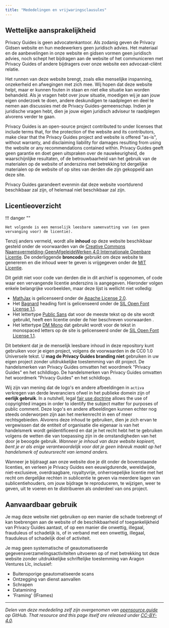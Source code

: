 ```yaml
---
title: "Mededelingen en vrijwaringsclausules"
---
```


## Wettelijke aansprakelijkheid

Privacy Guides is geen advocatenkantoor. Als zodanig geven de Privacy Gidsen website en hun medewerkers geen juridisch advies. Het materiaal en de aanbevelingen in onze website en gidsen vormen geen juridisch advies, noch schept het bijdragen aan de website of het communiceren met Privacy Guides of andere bijdragers over onze website een advocaat-cliënt relatie.

Het runnen van deze website brengt, zoals elke menselijke inspanning, onzekerheid en afwegingen met zich mee. Wij hopen dat deze website helpt, maar er kunnen fouten in staan en niet elke situatie kan worden behandeld. Als je vragen hebt over jouw situatie, moedigen wij je aan jouw eigen onderzoek te doen, andere deskundigen te raadplegen en deel te nemen aan discussies met de Privacy Guides-gemeenschap. Indien je juridische vragen hebt, dien je jouw eigen juridisch adviseur te raadplegen alvorens verder te gaan.

Privacy Guides is an open-source project contributed to under licenses that include terms that, for the protection of the website and its contributors, make clear that the Privacy Guides project and website is offered "as-is", without warranty, and disclaiming liability for damages resulting from using the website or any recommendations contained within. Privacy Guides geeft geen garantie en doet geen uitspraken over de nauwkeurigheid, de waarschijnlijke resultaten, of de betrouwbaarheid van het gebruik van de materialen op de website of anderszins met betrekking tot dergelijke materialen op de website of op sites van derden die zijn gekoppeld aan deze site.

Privacy Guides garandeert evenmin dat deze website voortdurend beschikbaar zal zijn, of helemaal niet beschikbaar zal zijn.

## Licentieoverzicht

!!! danger ""

    Het volgende is een menselijk leesbare samenvatting van (en geen vervanging voor) de licentie).

Tenzij anders vermeld, wordt alle **inhoud** op deze website beschikbaar gesteld onder de voorwaarden van de [Creative Commons Naamsvermelding-GeenAfgeleideWerken 4.0 Internationale Openbare Licentie](https://github.com/privacyguides/privacyguides.org/blob/main/LICENSE). De onderliggende **broncode** gebruikt om deze website te genereren en die inhoud weer te geven is vrijgegeven onder de [MIT Licentie](https://github.com/privacyguides/privacyguides.org/tree/main/LICENSE-CODE).

Dit geldt niet voor code van derden die in dit archief is opgenomen, of code waar een vervangende licentie anderszins is aangegeven. Hieronder volgen enkele belangrijke voorbeelden, maar deze lijst is wellicht niet volledig:

* [MathJax](https://github.com/privacyguides/privacyguides.org/blob/main/theme/assets/javascripts/mathjax.js) is gelicenseerd onder de [Apache License 2.0](https://github.com/privacyguides/privacyguides.org/blob/main/docs/assets/javascripts/LICENSE.mathjax.txt).
* Het [Bagnard](https://github.com/privacyguides/brand/tree/main/WOFF/bagnard) heading font is gelicenseerd onder de [SIL Open Font License 1.1](https://github.com/privacyguides/brand/blob/main/WOFF/bagnard/LICENSE.txt).
* Het lettertype [Public Sans](https://github.com/privacyguides/brand/tree/main/WOFF/public_sans) dat voor de meeste tekst op de site wordt gebruikt, heeft een licentie onder de hier beschreven voorwaarden [](https://github.com/privacyguides/brand/blob/main/WOFF/public_sans/LICENSE.txt).
* Het lettertype [DM Mono](https://github.com/privacyguides/brand/tree/main/WOFF/dm_mono) dat gebruikt wordt voor de tekst in monospaced letters op de site is gelicenseerd onder de [SIL Open Font License 1.1](https://github.com/privacyguides/brand/blob/main/WOFF/dm_mono/LICENSE.txt).

Dit betekent dat je de menselijk leesbare inhoud in deze repository kunt gebruiken voor je eigen project, volgens de voorwaarden in de CC0 1.0 Universele tekst. U **mag de Privacy Guides branding niet** gebruiken in uw eigen project zonder uitdrukkelijke toestemming van dit project. De handelsmerken van Privacy Guides omvatten het woordmerk "Privacy Guides" en het schildlogo. De handelsmerken van Privacy Guides omvatten het woordmerk "Privacy Guides" en het schildlogo.

Wij zijn van mening dat de logo's en andere afbeeldingen in `activa` verkregen van derde leveranciers ofwel in het publieke domein zijn of **eerlijk gebruik**. In a nutshell, legal [fair use doctrine](https://copyright.gov/fair-use/more-info.html) allows the use of copyrighted images in order to identify the subject matter for purposes of public comment. Deze logo's en andere afbeeldingen kunnen echter nog steeds onderworpen zijn aan het merkenrecht in een of meer rechtsgebieden. Alvorens deze inhoud te gebruiken, dien je zich ervan te vergewissen dat de entiteit of organisatie die eigenaar is van het handelsmerk wordt geïdentificeerd en dat je het recht hebt het te gebruiken volgens de wetten die van toepassing zijn in de omstandigheden van het door je beoogde gebruik. *Wanneer je inhoud van deze website kopieert, bent je er als enige verantwoordelijk voor dat je geen inbreuk maakt op het handelsmerk of auteursrecht van iemand anders.*

Wanneer je bijdraagt aan onze website doe je dit onder de bovenstaande licenties, en verleen je Privacy Guides een eeuwigdurende, wereldwijde, niet-exclusieve, overdraagbare, royaltyvrije, onherroepelijke licentie met het recht om dergelijke rechten in sublicentie te geven via meerdere lagen van sublicentiehouders, om jouw bijdrage te reproduceren, te wijzigen, weer te geven, uit te voeren en te distribueren als onderdeel van ons project.

## Aanvaardbaar gebruik

Je mag deze website niet gebruiken op een manier die schade toebrengt of kan toebrengen aan de website of de beschikbaarheid of toegankelijkheid van Privacy Guides aantast, of op een manier die onwettig, illegaal, frauduleus of schadelijk is, of in verband met een onwettig, illegaal, frauduleus of schadelijk doel of activiteit.

Je mag geen systematische of geautomatiseerde gegevensverzamelingsactiviteiten uitvoeren op of met betrekking tot deze website zonder uitdrukkelijke schriftelijke toestemming van Aragon Ventures Llc, inclusief:

* Buitensporige geautomatiseerde scans
* Ontzegging van dienst aanvallen
* Schrapen
* Datamining
* 'Framing' (IFrames)

---

*Delen van deze mededeling zelf zijn overgenomen van [opensource.guide](https://github.com/github/opensource.guide/blob/master/notices.md) op GitHub. That resource and this page itself are released under [CC-BY-4.0](https://creativecommons.org/licenses/by-sa/4.0).*
